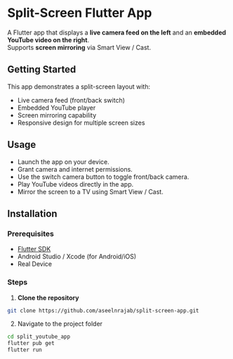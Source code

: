 # Split-Screen Flutter App

A Flutter app that displays a **live camera feed on the left** and an **embedded YouTube video on the right**.  
Supports **screen mirroring** via Smart View / Cast.

## Getting Started

This app demonstrates a split-screen layout with:
- Live camera feed (front/back switch)
- Embedded YouTube player
- Screen mirroring capability
- Responsive design for multiple screen sizes

## Usage
- Launch the app on your device.
- Grant camera and internet permissions.
- Use the switch camera button to toggle front/back camera.
- Play YouTube videos directly in the app.
- Mirror the screen to a TV using Smart View / Cast.

## Installation

### Prerequisites
- [Flutter SDK](https://flutter.dev/docs/get-started/install)
- Android Studio / Xcode (for Android/iOS)
- Real Device 

### Steps

1. **Clone the repository**

```bash
git clone https://github.com/aseelnrajab/split-screen-app.git
```
2. Navigate to the project folder

```bash
cd split_youtube_app
flutter pub get
flutter run
```


